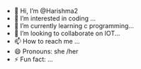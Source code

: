 - 👋 Hi, I’m @Harishma2
- 👀 I’m interested in coding ...
- 🌱 I’m currently learning c programming...
- 💞️ I’m looking to collaborate on IOT...
- 📫 How to reach me ...
- 😄 Pronouns: she /her
- ⚡ Fun fact: ...

<!---
Harishma2/Harishma2 is a ✨ special ✨ repository because its `README.md` (this file) appears on your GitHub profile.
You can click the Preview link to take a look at your changes.
--->
